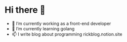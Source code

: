 # Hi there 👋

- 🔭 I’m currently working as a front-end developer
- 🌱 I’m currently learning golang
- 📫 I write blog about programming rickblog.notion.site
